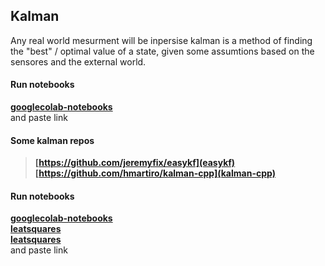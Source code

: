 

## Kalman 
Any real world mesurment will be inpersise kalman is a method of 
finding the "best" / optimal value of a state, given some assumtions based
 on the sensores and the external world.




#### Run notebooks
 **[googlecolab-notebooks](https://colab.research.google.com/notebooks/gpu.ipynb)**    
 and paste link
 
#### Some kalman repos
> **[https://github.com/jeremyfix/easykf](easykf)**    
> **[https://github.com/hmartiro/kalman-cpp](kalman-cpp)**    


#### Run notebooks
 **[googlecolab-notebooks](https://colab.research.google.com/notebooks/gpu.ipynb)**    
 **[leatsquares](https://colab.research.google.com/github/Kraftbar/kalman-r/blob/master/utf-8''C2M1L1.ipynb)**    
 **[leatsquares](https://colab.research.google.com/github/Kraftbar/kalman-r/blob/master/utf-8''C2M1L2.ipynb)**     
 and paste link
 
